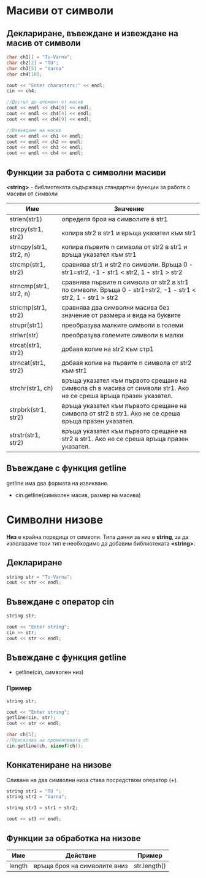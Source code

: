 # Масиви от символи

## Деклариране, въвеждане и извеждане на масив от символи

```c++
char ch1[] = "Tu-Varna";
char ch2[2] = "TU";
char ch3[5] = "Varna"
char ch4[10];

cout << "Enter characters:" << endl;
cin >> ch4;

//Достъп до елемент от масив
cout << endl << ch4[0] << endl;
cout << endl << ch4[4] << endl;
cout << endl << ch4[9] << endl;

//Извеждане на масив
cout << endl << ch1 << endl;
cout << endl << ch2 << endl;
cout << endl << ch3 << endl;
cout << endl << ch4 << endl;
```

## Функции за работа с символни масиви

<b>\<string></b> - библиотеката съдържаща стандартни функции за работа с масиви от символи

|Име|Значение|
|--|--|
strlen(str1) | определя броя на символите в str1
strcpy(str1, str2) | копира str2 в str1 и връща указател към str1
strncpy(str1, str2, n)| копира първите n символа от str2 в str1 и връща указател към str1
strcmp(str1, str2)| сравнява str1 и str2 по символи. Връща 0 - str1=str2, -1 - str1 < str2, 1 - str1 > str2
strncmp(str1, str2, n)| сравнява първите n символа от str2 в str1 по символи. Връща 0 - str1=str2, -1 - str1 < str2, 1 - str1 > str2
stricmp(str1, str2)|сравнява два символни масива без значение от размера и вида на буквите 
strupr(str1)|преобразува малките символи в големи
strlwr(str)|преобразува големите символи в малки
strcat(str1, str2)|добавя копие на str2 към стр1
strncat(str1, str2)|добавя копие на първите n символа от str2 към str1
strchr(str1, ch)|връща указател към първото срещане на символа ch в масива от символи str1. Ако не се среша връща празен указател.
strpbrk(str1, str2)|връща указател към първото срещане на символа от str2 в str1. Ако не се среша връща празен указател.
strstr(str1, str2)|връща указател към първото срещане на str2 в str1. Ако не се среша връща празен указател.

## Въвеждане с функция getline

getline има два формата на извикване.
- cin.getline(символен масив, размер на масива)

# Символни низове

<b>Низ</b> е крайна поредица от символи. Типа данни за низ е <b>string</b>, за да използваме този тип е необходимо да добавим библиотеката <b>\<string></b>.

## Деклариране

```c++
string str = "Tu-Varna";
cout << str << endl;
```

## Въвеждане с оператор cin

```c++
string str;

cout << "Enter string";
cin >> str;
cout << str << endl;
```

## Въвеждане с функция getline

- getline(cin, символен низ)

### Пример

```c++
string str;

cout << "Enter string";
getline(cin, str);
cout << str << endl;

char ch[5];
//Присвоява на променливата ch 
cin.getline(ch, sizeof(ch));
```

## Конкатениране на низове 

Сливане на два символни низа става посредством оператор (+).

```c++
string str1 = "TU ";
string str2 = "Varna";

string str3 = str1 + str2;

cout << st3 << endl;
```

## Функции за обработка на низове

|Име|Действие|Пример
|--|--|--|
length | връща броя на символите вниз| str.length()



